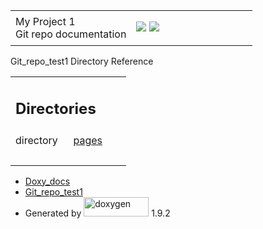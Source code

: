 <div id="top">
<div id="titlearea">
<table data-cellspacing="0" data-cellpadding="0">
<colgroup>
<col style="width: 50%" />
<col style="width: 50%" />
</colgroup>
<tbody>
<tr class="odd" style="height: 56px;">
<td id="projectalign" style="padding-left: 0.5em"><div id="projectname">
My Project<span id="projectnumber"> 1</span>
</div>
<div id="projectbrief">
Git repo documentation
</div></td>
<td><div id="MSearchBox" class="MSearchBoxInactive">
<span class="left"> <img src="search/mag_sel.svg" id="MSearchSelect" onmouseover="return searchBox.OnSearchSelectShow()" onmouseout="return searchBox.OnSearchSelectHide()" /> </span><span class="right"> <a href="javascript:searchBox.CloseResultsWindow()" id="MSearchClose"><img src="search/close.svg" id="MSearchCloseImg" data-border="0" /></a> </span>
</div></td>
</tr>
</tbody>
</table>
</div>
</div>
<div id="side-nav" class="ui-resizable side-nav-resizable">
<div id="nav-tree">
<div id="nav-tree-contents">
<div id="nav-sync" class="sync">

</div>
</div>
</div>
<div id="splitbar" class="ui-resizable-handle" style="-moz-user-select:none;">

</div>
</div>
<div id="doc-content">
<div id="MSearchSelectWindow" onmouseover="return searchBox.OnSearchSelectShow()" onmouseout="return searchBox.OnSearchSelectHide()" onkeydown="return searchBox.OnSearchSelectKey(event)">

</div>
<div id="MSearchResultsWindow">

</div>
<div class="header">
<div class="headertitle">
<div class="title">
Git_repo_test1 Directory Reference
</div>
</div>
</div>
<div class="contents">
<table class="memberdecls">
<colgroup>
<col style="width: 50%" />
<col style="width: 50%" />
</colgroup>
<tbody>
<tr class="odd heading">
<td colspan="2"><h2 id="directories" class="groupheader"><span id="subdirs"></span> Directories</h2></td>
</tr>
<tr class="even memitem:">
<td style="text-align: right;" class="memItemLeft" data-valign="top">directory  </td>
<td class="memItemRight" data-valign="bottom"><a href="dir_e84c379f54b4cca3c3537db9975d9766.html" class="el">pages</a></td>
</tr>
<tr class="odd separator:">
<td colspan="2" class="memSeparator"> </td>
</tr>
</tbody>
</table>
</div>
</div>
<div id="nav-path" class="navpath">
<ul>
<li><a href="dir_0f43197e3bf24aa58f953039bbd985c1.html" class="el">Doxy_docs</a></li>
<li><a href="dir_d355e1a9e35a4b9da1a0e5bbf2a69a96.html" class="el">Git_repo_test1</a></li>
<li>Generated by <a href="https://www.doxygen.org/index.html"><img src="doxygen.svg" class="footer" width="104" height="31" alt="doxygen" /></a> 1.9.2</li>
</ul>
</div>
